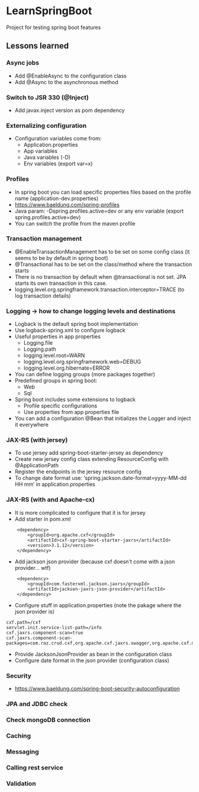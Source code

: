 # LearnSpringBoot
Project for testing spring boot features

## Lessons learned
### Async jobs
* Add @EnableAsync to the configuration class
* Add @Async to the asynchronous method
### Switch to JSR 330 (@Inject)
* Add javax.inject version as pom dependency
### Externalizing configuration
* Configuration variables come from:
    * Application.properties
    * App variables
    * Java variables (-D)
    * Env variables (export var=x)
### Profiles
* In spring boot you can load specific properties files based on the profile name (application-dev.properties)
* https://www.baeldung.com/spring-profiles
* Java param: -Dspring.profiles.active=dev or any env variable  (export spring.profiles.active=dev)
* You can switch the profile from the maven profile
### Transaction management
* @EnableTransactionManagement has to be set on some config class (it seems to be by default in spring boot)
* @Transactional has to be set on the class/method where the transaction starts
* There is no transaction by default when @transactional is not set. JPA starts its own transaction in this case.
* logging.level.org.springframework.transaction.interceptor=TRACE (to log transaction details)
### Logging -> how to change logging levels and destinations
* Logback is the default spring boot implementation
* Use logback-spring.xml to configure logback
* Useful properties in app properties
    * Logging.file
    * Logging.path
    * logging.level.root=WARN
    * logging.level.org.springframework.web=DEBUG
    * logging.level.org.hibernate=ERROR
* You can define logging groups (more packages together)
* Predefined groups in spring boot: 
    * Web
    * Sql
* Spring boot includes some extensions to logback
    * Profile specific configurations
    * Use properties from app properties file
* You can add a configuration @Bean that initializes the Logger and inject it everywhere
### JAX-RS (with jersey)
* To use jersey add spring-boot-starter-jersey as dependency
* Create new jersey config class extending ResourceConfig with @ApplicationPath
* Register the endpoints in the jersey resource config
* To change date format use: ‘spring.jackson.date-format=yyyy-MM-dd HH mm’ in application.properties
### JAX-RS (with and Apache-cx)
* It is more complicated to configure that it is for jersey
* Add starter in pom.xml
~~~
    <dependency>
        <groupId>org.apache.cxf</groupId>
        <artifactId>cxf-spring-boot-starter-jaxrs</artifactId>
        <version>3.1.12</version>
    </dependency>
~~~
* Add jackson json provider (because cxf doesn't come with a json provider... wtf)
~~~
    <dependency>
        <groupId>com.fasterxml.jackson.jaxrs</groupId>
        <artifactId>jackson-jaxrs-json-provider</artifactId>
    </dependency>
~~~
* Configure stuff in application.properties (note the pakage where the json provider is)
~~~
cxf.path=/cxf
servlet.init.service-list-path=/info
cxf.jaxrs.component-scan=true
cxf.jaxrs.component-scan-packages=com.raz.crud.cxf,org.apache.cxf.jaxrs.swagger,org.apache.cxf.metrics,org.glassfish.jersey.jackson.internal.jackson.jaxrs.json
~~~
* Provide JacksonJsonProvider as bean in the configuration class
* Configure date format in the json provider (configuration class)
### Security
* https://www.baeldung.com/spring-boot-security-autoconfiguration
### JPA and JDBC check
### Check mongoDB connection
### Caching
### Messaging
### Calling rest service
### Validation